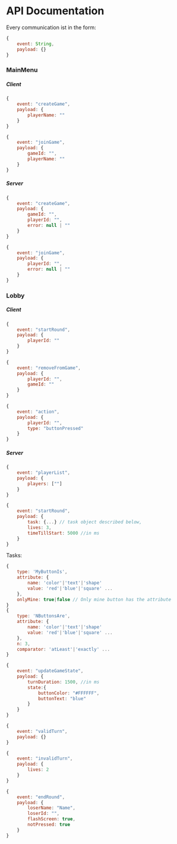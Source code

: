 # API Documentation
Every communication ist in the form:
```javascript
{
    event: String,
    payload: {}
}
```
### MainMenu
##### Client
```javascript
{
    event: "createGame",
    payload: {
        playerName: ""
    }
}
```
```javascript
{
    event: "joinGame",
    payload: {
        gameId: "",
        playerName: ""
    }
}
```
##### Server
```javascript
{
    event: "createGame",
    payload: {
        gameId: "",
        playerId: "",
        error: null | ""
    }
}
```
```javascript
{
    event: "joinGame",
    payload: {
        playerId: "",
        error: null | ""
    }
}
```
### Lobby
##### Client
```javascript
{
    event: "startRound",
    payload: {
        playerId: ""
    }
}
```
```javascript
{
    event: "removeFromGame",
    payload: {
        playerId: "",
        gameId: ""
    }
}
```
```javascript
{
    event: "action",
    payload: {
        playerId: "",
        type: "buttonPressed"
    }
}
```
##### Server
```javascript
{
    event: "playerList",
    payload: {
        players: [""]
    }
}
```
```javascript
{
    event: "startRound",
    payload: { 
        task: {...} // task object described below,
        lives: 3,
        timeTillStart: 5000 //in ms
    }
}
```
Tasks:
```javascript
{
    type: 'MyButtonIs',
    attribute: {
        name: 'color'|'text'|'shape'
        value: 'red'|'blue'|'square' ...
    },
    onlyMine: true|false // Only mine button has the attribute
}
{
    type: 'NButtonsAre',
    attribute: {
        name: 'color'|'text'|'shape'
        value: 'red'|'blue'|'square' ...
    },
    n: 3,
    comparator: 'atLeast'|'exactly' ...
}
```
```javascript
{
    event: "updateGameState",
    payload: {
        turnDuration: 1500, //in ms
        state:{ 
            buttonColor: "#FFFFFF",
            buttonText: "blue"
        }
    }
}
```
```javascript
{
    event: "validTurn",
    payload: {}
}
```
```javascript
{
    event: "invalidTurn",
    payload: {
        lives: 2
    }
}
```
```javascript
{
    event: "endRound",
    payload: {
        loserName: "Name",
        loserId: "",
        flashScreen: true,
        notPressed: true
    }
}
```